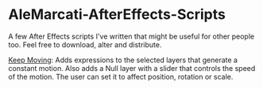 # AleMarcati-AfterEffects-Scripts
A few After Effects scripts I've written that might be useful for other people too. Feel free to download, alter and distribute.

[Keep Moving](https://github.com/AleMarcati/AleMarcati-AfterEffects-Scripts/blob/main/AleMarcati_KeepMoving_V2.jsx):
Adds expressions to the selected layers that generate a constant motion. Also adds a Null layer with a slider that controls the speed of the motion. The user can set it to affect position, rotation or scale.
